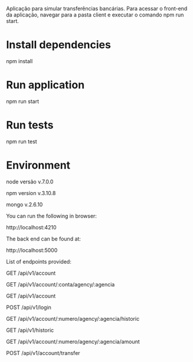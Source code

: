 

Aplicação para simular transferências bancárias. Para acessar o front-end da aplicação, navegar para a pasta client e executar o comando npm run start.



# Install dependencies

npm install

# Run application

npm run start

# Run tests

npm run test


# Environment

node versão v.7.0.0

npm version v.3.10.8

mongo v.2.6.10


You can run the following in browser:

http://localhost:4210

The back end can be found at: 

http://localhost:5000

List of endpoints provided:

GET     /api/v1/account

GET     /api/v1/account/:conta/agency/:agencia

GET     /api/v1/account

POST    /api/v1/login

GET     /api/v1/account/:numero/agency/:agencia/historic

GET     /api/v1/historic

GET     /api/v1/account/:numero/agency/:agencia/amount

POST    /api/v1/account/transfer



















